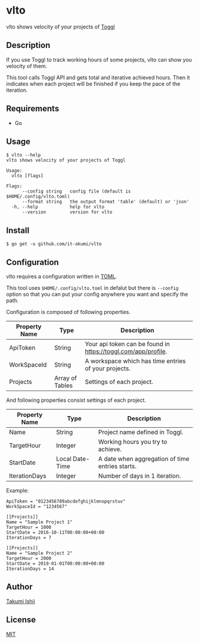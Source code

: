 vlto
====

vlto shows velocity of your projects of [Toggl](https://toggl.com)

## Description

If you use Toggl to track working hours of some projects, vlto can show you velocity of them.

This tool calls Toggl API and gets total and iterative achieved hours.
Then it indicates when each project will be finished if you keep
the pace of the iteration.

## Requirements

* Go

## Usage

```
$ vlto --help
vlto shows velocity of your projects of Toggl

Usage:
  vlto [flags]

Flags:
      --config string   config file (default is $HOME/.config/vlto.toml)
      --format string   the output format 'table' (default) or 'json'
  -h, --help            help for vlto
      --version         version for vlto
```

## Install

```
$ go get -u github.com/it-akumi/vlto
```

## Configuration

vlto requires a configuration written in [TOML](https://github.com/toml-lang/toml).

This tool uses `$HOME/.config/vlto.toml` in defalut but there is `--config` option
so that you can put your config anywhere you want and specify the path.

Configuration is composed of following properties.

| Property Name | Type            | Description                                                   |
| ------------- | --------------- | ------------------------------------------------------------- |
| ApiToken      | String          | Your api token can be found in https://toggl.com/app/profile. |
| WorkSpaceId   | String          | A workspace which has time entries of your projects.          |
| Projects      | Array of Tables | Settings of each project.                                     |

And following properties consist settings of each project.

| Property Name | Type            | Description                                     |
| ------------- | --------------- | ----------------------------------------------- |
| Name          | String          | Project name defined in Toggl.                  |
| TargetHour    | Integer         | Working hours you try to achieve.               |
| StartDate     | Local Date-Time | A date when aggregation of time entries starts. |
| IterationDays | Integer         | Number of days in 1 iteration.                  |

Example:

```
ApiToken = "0123456789abcdefghijklmnopqrstuv"
WorkSpaceId = "1234567"

[[Projects]]
Name = "Sample Project 1"
TargetHour = 1000
StartDate = 2016-10-11T00:00:00+00:00
IterationDays = 7

[[Projects]]
Name = "Sample Project 2"
TargetHour = 2000
StartDate = 2019-01-01T00:00:00+00:00
IterationDays = 14
```

## Author

[Takumi Ishii](https://github.com/it-akumi)

## License

[MIT](https://github.com/it-akumi/vlto/blob/master/LICENSE)
